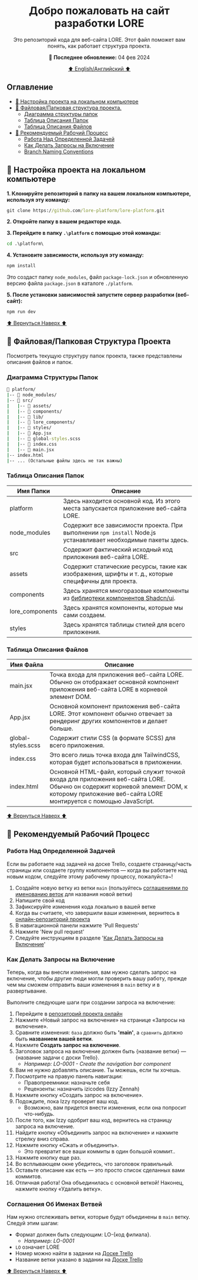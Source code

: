 <h1 align="center"> Добро пожаловать на сайт разработки LORE </h1>

<p align="center">Это репозиторий кода для веб-сайта LORE. Этот файл поможет вам понять, как работает структура проекта.</p>

<p align="center">📆 <b>Последнее обновление:</b> 04 фев 2024</p>

<p align="center"><a href="README.md">⬆️ English/Английский ⬆️</a></p>

## Оглавление

- [🍇 Настройка проекта на локальном компьютере](#🍇-настройка-проекта-на-локальном-компьютере)
- [🍋 Файловая/Папковая структура проекта.](#🍋-файловаяпапковая-структура-проекта)
  - [Диаграмма структуры папок](#диаграмма-структуры-папок)
  - [Таблица Описания Папок](#таблица-описания-папок)
  - [Таблица Описания Файлов](#таблица-описания-файлов)
- [🧁 Рекомендуемый Рабочий Процесс](#🧁-рекомендуемый-рабочий-процесс)
  - [Работа Над Определенной Задачей](#работа-над-определенной-задачей)
  - [Как Делать Запросы на Включение](#как-делать-запросы-на-включение)
  - [Branch Naming Conventions](#branch-naming-conventions)

## 🍇 Настройка проекта на локальном компьютере

**1. Клонируйте репозиторий в папку на вашем локальном компьютере, используя эту команду:**

```cmd
git clone https://github.com/lore-platform/lore-platform.git
```

**2. Откройте папку в вашем редакторе кода.**

**3. Перейдите в папку `.\platform` с помощью этой команды:**

```cmd
cd .\platform\
```

**4. Установите зависимости, используя эту команду:**

```cmd
npm install
```

Это создаст папку `node_modules`, файл `package-lock.json` и обновленную версию файла `package.json` в каталоге `./platform`.

**5. После установки зависимостей запустите сервер разработки (веб-сайт):**

```cmd
npm run dev
```

[⬆️ Вернуться Наверх ⬆️](#оглавление)

## 🍋 Файловая/Папковая Структура Проекта

Посмотреть текущую структуру папок проекта, также представлены описания файлов и папок.

### Диаграмма Структуры Папок

```cmd
📂 platform/
|-- 📂 node_modules/
|-- 📂 src/
|   |-- 📂 assets/
|   |-- 📂 components/
|   |-- 📂 lib/
|   |-- 📂 lore_components/
|   |-- 📂 styles/
|   |-- 📄 App.jsx
|   |-- 📄 global-styles.scss
|   |-- 📄 index.css
|   |-- 📄 main.jsx
|-- index.html
|-- ... (Остальные файлы здесь не так важны)
```

### Таблица Описания Папок

| Имя Папки       | Описание                                                                                                       |
| --------------- | -------------------------------------------------------------------------------------------------------------- |
| platform        | Здесь находится основной код. Из этого места запускается приложение веб-сайта LORE.                            |
| node_modules    | Содержит все зависимости проекта. При выполнении `npm install` Node.js устанавливает необходимые пакеты здесь. |
| src             | Содержит фактический исходный код приложения веб-сайта LORE.                                                   |
| assets          | Содержит статические ресурсы, такие как изображения, шрифты и т. д., которые специфичны для проекта.           |
| components      | Здесь хранятся многоразовые компоненты из [библиотеки компонентов Shadcn/ui](https://ui.shadcn.com/).          |
| lore_components | Здесь хранятся компоненты, которые мы сами создаем.                                                            |
| styles          | Здесь хранятся таблицы стилей для всего приложения.                                                            |

### Таблица Описания Файлов

| Имя Файла          | Описание                                                                                                                                                                                       |
| ------------------ | ---------------------------------------------------------------------------------------------------------------------------------------------------------------------------------------------- |
| main.jsx           | Точка входа для приложения веб-сайта LORE. Обычно он отображает основной компонент приложения веб-сайта LORE в корневой элемент DOM.                                                           |
| App.jsx            | Основной компонент приложения веб-сайта LORE. Этот компонент обычно отвечает за рендеринг других компонентов и делает больше.                                                                  |
| global-styles.scss | Содержит стили CSS (в формате SCSS) для всего приложения.                                                                                                                                      |
| index.css          | Это всего лишь точка входа для TailwindCSS, которая будет использоваться в приложении.                                                                                                         |
| index.html         | Основной HTML-файл, который служит точкой входа для приложения веб-сайта LORE. Обычно он содержит корневой элемент DOM, к которому приложение веб-сайта LORE монтируется с помощью JavaScript. |

[⬆️ Вернуться Наверх ⬆️](#оглавление)

## 🧁 Рекомендуемый Рабочий Процесс

### Работа Над Определенной Задачей

Если вы работаете над задачей на доске Trello, создаете страницу/часть страницы или создаете группу компонентов — когда вы работаете над новым кодом, следуйте этому рабочему процессу, пожалуйста~!

1. Создайте новую ветку из ветки `main` (пользуйтесь [соглашениями по именованию веток](#branch-naming-conventions) для названия новой ветки)
2. Напишите свой код
3. Зафиксируйте изменения кода локально в вашей ветке
4. Когда вы считаете, что завершили ваши изменения, вернитесь в [онлайн-репозиторий проекта](https://github.com/lore-platform/lore-platform/tree/main)
5. В навигационной панели нажмите 'Pull Requests'
6. Нажмите 'New pull request'
7. Следуйте инструкциям в разделе '[Как Делать Запросы на Включение](#как-делать-запросы-на-включение)'

### Как Делать Запросы на Включение

Теперь, когда вы внесли изменения, вам нужно сделать запрос на включение, чтобы другие люди могли проверить вашу работу, прежде чем мы сможем отправить ваши изменения в `main` ветку и в развертывание.

Выполните следующие шаги при создании запроса на включение:

1. Перейдите в [репозиторий проекта онлайн](https://github.com/lore-platform/lore-platform/tree/main)
2. Нажмите «Новый запрос на включение» на странице «Запросы на включение».
3. Сравните изменения: `база` должно быть **'main'**, а `сравнить` должно быть **названием вашей ветки**.
4. Нажмите **Создать запрос на включение**.
5. Заголовок запроса на включение должен быть {название ветки} — {название задачи с доски Trello}.
   - _Например: LO-0001 - Create the navigation bar component_
6. Вам не нужно добавлять описание. Ты можешь, если ты хочешь.
7. Посмотрите на правую панель навигации:
   - Правопреемники: назначьте себя
   - Рецензенты: назначить izicodes (Izzy Zennah)
8. Нажмите кнопку «Создать запрос на включение».
9. Подождите, пока Izzy проверит ваш код.
   - Возможно, вам придется внести изменения, если она попросит что-нибудь.
10. После того, как Izzy одобрит ваш код, вернитесь на страницу запроса на включение.
11. Найдите кнопку «Объединить запрос на включение» и нажмите стрелку вниз справа.
12. Нажмите кнопку «Сжать и объединить».
    - Это превратит все ваши коммиты в один большой коммит..
13. Нажмите кнопку еще раз.
14. Во всплывающем окне убедитесь, что заголовок правильный.
15. Оставьте описание как есть — это просто список сделанных вами коммитов.
16. Отличная работа! Она объединилась с основной веткой! Наконец, нажмите кнопку «Удалить ветку».

### Соглашения Об Именах Ветвей

Нам нужно отслеживать ветки, которые будут объединены в `main` ветку. Следуй этим шагам:

- Формат должен быть следующим: LO-{код филиала}.
  - _Например: LO-0001_
- `LO` означает LORE
- Номер можно найти в задании на [Доске Trello](https://trello.com/b/H5r3AFI2/main-development-%D0%BE%D1%81%D0%BD%D0%BE%D0%B2%D0%BD%D0%BE%D0%B5-p%D0%B0%D0%B7%D0%B2%D0%B8%D1%82%D0%B8%D0%B5)
- Название ветки указано в задании на [Доске Trello](https://trello.com/b/H5r3AFI2/main-development-%D0%BE%D1%81%D0%BD%D0%BE%D0%B2%D0%BD%D0%BE%D0%B5-p%D0%B0%D0%B7%D0%B2%D0%B8%D1%82%D0%B8%D0%B5)

[⬆️ Вернуться Наверх ⬆️](#оглавление)
